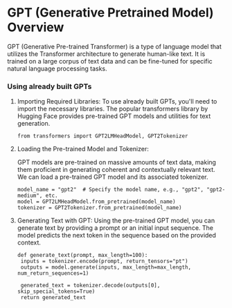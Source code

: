 # GPT (Generative Pretrained Model) Overview

GPT (Generative Pre-trained Transformer) is a type of language model that utilizes the Transformer architecture to generate human-like text. It is trained on a large corpus of text data and can be fine-tuned for specific natural language processing tasks. 

### Using already built GPTs
1. Importing Required Libraries:
   To use already built GPTs, you'll need to import the necessary libraries. The popular transformers library by Hugging Face provides pre-trained
   GPT models and utilities for text generation.
   ```
   from transformers import GPT2LMHeadModel, GPT2Tokenizer
   ```

2. Loading the Pre-trained Model and Tokenizer:

   GPT models are pre-trained on massive amounts of text data, making them proficient in generating coherent and contextually relevant text. We can
   load a pre-trained GPT model and its associated tokenizer.

   ```
   model_name = "gpt2"  # Specify the model name, e.g., "gpt2", "gpt2-medium", etc.
   model = GPT2LMHeadModel.from_pretrained(model_name)
   tokenizer = GPT2Tokenizer.from_pretrained(model_name)
   ```
3. Generating Text with GPT:
   Using the pre-trained GPT model, you can generate text by providing a prompt or an initial input sequence. The model predicts the next token in
   the sequence based on the provided context.
   ```
   def generate_text(prompt, max_length=100):
    inputs = tokenizer.encode(prompt, return_tensors="pt")
    outputs = model.generate(inputs, max_length=max_length, num_return_sequences=1)

    generated_text = tokenizer.decode(outputs[0], skip_special_tokens=True)
    return generated_text
   ```
